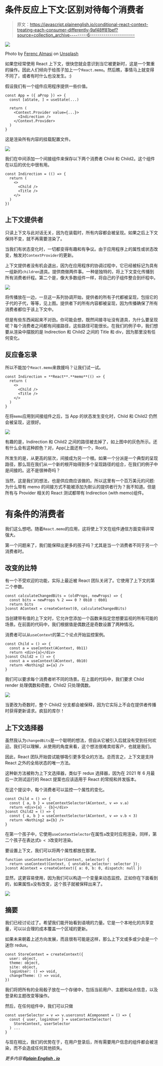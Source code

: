 # 条件反应上下文:区别对待每个消费者

> 原文：<https://javascript.plainenglish.io/conditional-react-context-treating-each-consumer-differently-9af48ff81bef?source=collection_archive---------6----------------------->

![](img/39d58adb2b7bc4d9d29e68cb0073182c.png)

Photo by [Ferenc Almasi](https://unsplash.com/@flowforfrank?utm_source=medium&utm_medium=referral) on [Unsplash](https://unsplash.com?utm_source=medium&utm_medium=referral)

如果您经常使用 React 上下文，很快您就会意识到当它被更新时，这是一个繁重的操作。因此人们倾向于给孩子加上一个`React.memo`。然后瞧，事情马上就变得不同了，或者有时什么也没发生。:)

假设我们有一个组件应用程序提供一些价值。

```
const App = ({ aProp }) => {
  const [aState, ] = useState(...)

  return (
    <Context.Provider value={...}>
      <Indirection />
    </Context.Provider>
  ) 
}
```

这是渲染所有内容的挂载配置文件。

![](img/f38ac64d19a92a3a0b9fa5b04506a019.png)

我们在中间添加一个间接组件来保存以下两个消费者 Child 和 Child2。这个组件在以后的优化中很有用。

```
const Indirection = (() => {
  return (
    <>
      <Child />
      <Title />
    </>
  )
})
```

## 上下文提供者

只读上下文与此对话无关，因为在装载时，所有内容都会被呈现。如果之后上下文保持不变，就不再需要渲染了。

当我们有状态变化时，一切都变得有趣和有争议。由于应用程序上的属性或状态改变，触发对`ContextProvider`的更新。

上下文提供者没有机会退出，因为在应用程序的协调过程中，它已经被标记为具有一组新的`children`道具。提供商做两件事。一种是独特的，将上下文变化传播到所有消费者纤程。第二个是，像大多数组件一样，将自己的子组件整合到纤程中。

![](img/6693535524bcf483a93017b4bf81fb39.png)

将传播放在一边，一旦这一系列协调开始，提供者的所有子代都被呈现，包括它的子代的子代，等等，见上图。提供者下的所有内容都被呈现，因为传播确保了所有消费者都位于该上下文中。

但是有些东西闻起来不对劲。你可能会想，既然间接寻址没有道具，为什么要呈现呢？每个消费者之间都有间接路径，这些路径可能很长。在我们的例子中，我们想要从渲染中摆脱的是 Indirection 和 Child2 之间的 Title 和 div，因为那里没有任何变化。

## 反应备忘录

所以不能加个`React.memo`来救援吗？让我们试一试。

```
const Indirection = **React**.**memo**(() => {
  return (
    <>
      <Child />
      <Title />
    </>
  )
}
```

在将`memo`应用到间接组件之后，当 App 的状态发生变化时，Child 和 Child2 仍然会被呈现，这很好。

![](img/7ee0db823938a50ee0d52c2506ed2ae0.png)

有趣的是，Indirection 和 Child2 之间的路径被去掉了，如上图中的灰色所示。还有什么会有这种颜色？对，App(上面还有一个，Root)。

所发生的是，从更高的层次，间接成为另一个根。如果一个分派是一个典型的呈现路径，那么现在我们从一个新的根开始得到多个呈现路径的组合，在我们的例子中是间接的。这不是很神奇吗？

当然，这是我们的想法，也是供应商应该做的。所以这里有一个百万美元的问题:为什么带有 memo 的间接方式不能被添加为默认的提供者行为？我不知道。但是所有与 Provider 相关的 React 测试都带有 Indirection (with memo)组件。

# 有条件的消费者

我们这么想吧。随着`React.memo`的应用，这将使上下文在组件通信方面变得非常强大。

第一个问题来了，我们能保释出更多的孩子吗？尤其是当一个消费者不同于另一个消费者时。

## 改变的比特

有一个不受欢迎的功能，实际上最近被 React 团队关闭了。它使用了上下文的第二个参数。

```
const calculateChangedBits = (oldProps, newProps) => {
  const bits = newProps % 2 === 0 ? 0b10 : 0b01
  return bits
}const AContext = createContext(0, calculateChangedBits)
```

当创建带有值的上下文时，它允许您添加一个函数来指定您想要监视的所有可能的场景。在前面的代码中，我们根据值是偶数还是奇数设置了两种情况。

消费者可以从`useContext`的第二个论点开始监控案例。

```
const Child = () => {
  const a = useContext(AContext, 0b11)
  return <div>{a}</div>
}const Child2 = () => {
  const a = useContext(AContext, 0b10)
  return <Nothing2 a={a} />
}
```

我们可以要求每个消费者听不同的场景。在上面的代码中，我们要求 Child render 处理偶数和奇数，Child2 只处理偶数。

![](img/b63dc7407458bffe32770d6855c00bd4.png)

当更改为奇数时，整个 Child2 分支都会被保释，因为它实际上不会在提供者传播时获得更新请求。疯狂的库尔！

## 上下文选择器

虽然我认为`changedBits`是一个聪明的想法，但自从它被引入后就没有受到任何欢迎。我们可以理解，从使用的角度来看，这个想法很难卖给客户，也就是我们。

因此，React 团队开始尝试能够吸引更多受众的方法。总而言之，上下文是支持 React 之外的全局状态的唯一方法。

这种新方法被称为上下文选择器，类似于 redux 选择器，因为在 2021 年 6 月最后一次测试运行的 React 提案也应该适用于 React 的常规和并发版本。

在这个提议中，每个消费者可以监控一个属性的变化。

```
const Child = () => {
  const { a, b } = useContextSelector(AContext, v => v.a)
  return <div>{a} - {b}</div>
}const Child2 = () => {
  const { a, b } = useContextSelector(AContext, v => v.b < 3)
  return <Nothing2 a={b} />
}
```

在第一个孩子中，它使用`useContextSelector`在属性`a`改变时应用渲染，同样，第二个孩子在表达式`b < 3`改变时渲染。

要设置上下文，我们可以将两个属性都放在那里。

```
function useContextSelector(Context, selector) {
  return useContext(Context, { unstable_selector: selector });
}const AContext = createContext({ a: 0, b: 0, dispatch: null })
```

显然，这更容易使用，因为我们可以构造一个变量来动态监控。正如你在下面看到的，如果属性`a`没有改变，这个孩子就被保释出来了。

![](img/518200f211ee48e729966a39f825ac7a.png)

## 摘要

我们已经讨论过了。希望我们能开始看到语境的力量。它是一个本地化的共享变量，可以以合理的成本覆盖一个区域的更新。

如果未来朝着上述方向发展，而且很有可能是这样，那么上下文或多或少会是一个迷你 redux。

```
const StoreContext = createContext({
  user: object,
  theme: object,
  site: object, 
  loginUser: () => void, 
  changeTheme: () => void,
})
```

我们将把所有的全局骰子放在一个存储中，包括当前用户、主题和站点信息，以及登录和主题改变等操作。

然后，在任何组件中，我们可以只做

```
const userSelector = v => v.userconst AComponent = () => {
  const { user, loginUser } = useContextSelector(
    StoreContext, userSelector
  ) ...
} 
```

与现在相比，我们的优势在于，在用户登录后，所有需要用户信息的组件都会被渲染，而不会造成任何其他损失。

*更多内容看*[***plain English . io***](http://plainenglish.io/)